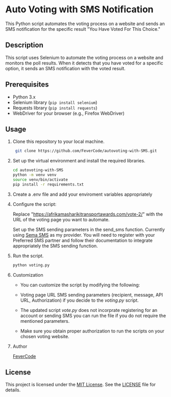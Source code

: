 # Auto Voting with SMS Notification

This Python script automates the voting process on a website and sends an SMS notification for the specific result "You Have Voted For This Choice."

## Description

This script uses Selenium to automate the voting process on a website and monitors the poll results. When it detects that you have voted for a specific option, it sends an SMS notification with the voted result.

## Prerequisites

- Python 3.x
- Selenium library (`pip install selenium`)
- Requests library (`pip install requests`)
- WebDriver for your browser (e.g., Firefox WebDriver)

## Usage

1. Clone this repository to your local machine.

   ```bash
    git clone https://github.com/FeverCode/autovoting-with-SMS.git


2. Set up the virtual environment and install the required libraries.

   ```bash
   cd autovoting-with-SMS
   python -m venv venv
   source venv/bin/activate
   pip install -r requirements.txt
   ```
4. Create a .env file and add your enviroment variables appropriately


5. Configure the script:

    Replace "https://afrikamasharikitransportawards.com/vote-2/" with the URL of the voting page you want to automate.

    Set up the SMS sending parameters in the send_sms function.
    Currently using [Sema SMS](https://semasms.co.ke/login) as my provider. You will need to register with your Preferred SMS partner and follow their documentation to integrate appropriately the SMS sending function.

6. Run the script.

   ```bash
   python voting.py
   ```
7. Customization

   * You can customize the script by modifying the following:

    * Voting page URL
    SMS sending parameters (recipient, message, API URL, Authorization) if you decide to the *voting.py* script. 
    
    * The updated script *vote.py* does not incorprate registering for an account or sending SMS you can run the file if you do not require the mentioned parameters.

    * Make sure you obtain proper authorization to run the scripts on your chosen voting website.

8. Author

    [FeverCode](https://github.com/FeverCode)
## License

This project is licensed under the [MIT License](LICENSE). See the [LICENSE](LICENSE) file for details.


